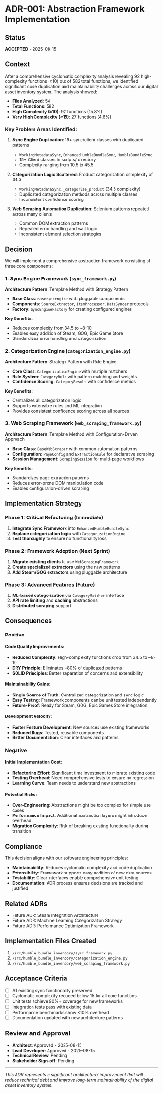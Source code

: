 # ADR-001: Abstraction Framework Implementation

## Status
**ACCEPTED** - 2025-08-15

## Context

After a comprehensive cyclomatic complexity analysis revealing 92 high-complexity functions (≥10) out of 582 total functions, we identified significant code duplication and maintainability challenges across our digital asset inventory system. The analysis showed:

- **Files Analyzed**: 54
- **Total Functions**: 582  
- **High Complexity (≥10)**: 92 functions (15.8%)
- **Very High Complexity (≥15)**: 27 functions (4.6%)

### Key Problem Areas Identified:

1. **Sync Engine Duplication**: 15+ sync/client classes with duplicated patterns
   - `WorkingMetadataSync`, `EnhancedHumbleBundleSync`, `HumbleBundleSync`
   - 15+ Client classes in scripts/ directory
   - Complexity ranging from 10.5 to 45.5

2. **Categorization Logic Scattered**: Product categorization complexity of 34.5
   - `WorkingMetadataSync._categorize_product` (34.5 complexity)
   - Duplicated categorization methods across multiple classes
   - Inconsistent confidence scoring

3. **Web Scraping Automation Duplication**: Selenium patterns repeated across many clients
   - Common DOM extraction patterns
   - Repeated error handling and wait logic
   - Inconsistent element selection strategies

## Decision

We will implement a comprehensive abstraction framework consisting of three core components:

### 1. Sync Engine Framework (`sync_framework.py`)

**Architecture Pattern**: Template Method with Strategy Pattern
- **Base Class**: `BaseSyncEngine` with pluggable components
- **Components**: `SourceExtractor`, `ItemProcessor`, `DataSyncer` protocols
- **Factory**: `SyncEngineFactory` for creating configured engines

**Key Benefits**:
- Reduces complexity from 34.5 to ~8-10
- Enables easy addition of Steam, GOG, Epic Game Store
- Standardizes error handling and categorization

### 2. Categorization Engine (`categorization_engine.py`)

**Architecture Pattern**: Strategy Pattern with Rule Engine
- **Core Class**: `CategorizationEngine` with multiple matchers
- **Rule System**: `CategoryRule` with pattern matching and weights
- **Confidence Scoring**: `CategoryResult` with confidence metrics

**Key Benefits**:
- Centralizes all categorization logic
- Supports extensible rules and ML integration
- Provides consistent confidence scoring across all sources

### 3. Web Scraping Framework (`web_scraping_framework.py`)

**Architecture Pattern**: Template Method with Configuration-Driven Approach
- **Base Class**: `BaseWebScraper` with common automation patterns
- **Configuration**: `PageConfig` and `ExtractionRule` for declarative scraping
- **Session Management**: `ScrapingSession` for multi-page workflows

**Key Benefits**:
- Standardizes page extraction patterns
- Reduces error-prone DOM manipulation code
- Enables configuration-driven scraping

## Implementation Strategy

### Phase 1: Critical Refactoring (Immediate)
1. **Integrate Sync Framework** into `EnhancedHumbleBundleSync`
2. **Replace categorization logic** with `CategorizationEngine`
3. **Test thoroughly** to ensure no functionality loss

### Phase 2: Framework Adoption (Next Sprint)
1. **Migrate existing clients** to use `WebScrapingFramework`
2. **Create specialized extractors** using the new patterns
3. **Add Steam/GOG extractors** using pluggable architecture

### Phase 3: Advanced Features (Future)
1. **ML-based categorization** via `CategoryMatcher` interface
2. **API rate limiting** and **caching** abstractions
3. **Distributed scraping** support

## Consequences

### Positive

#### Code Quality Improvements:
- **Reduced Complexity**: High-complexity functions drop from 34.5 to ~8-10
- **DRY Principle**: Eliminates ~80% of duplicated patterns
- **SOLID Principles**: Better separation of concerns and extensibility

#### Maintainability Gains:
- **Single Source of Truth**: Centralized categorization and sync logic
- **Easy Testing**: Framework components can be unit tested independently  
- **Future-Proof**: Ready for Steam, GOG, Epic Games Store integration

#### Development Velocity:
- **Faster Feature Development**: New sources use existing frameworks
- **Reduced Bugs**: Tested, reusable components
- **Better Documentation**: Clear interfaces and patterns

### Negative

#### Initial Implementation Cost:
- **Refactoring Effort**: Significant time investment to migrate existing code
- **Testing Overhead**: Need comprehensive tests to ensure no regression
- **Learning Curve**: Team needs to understand new abstractions

#### Potential Risks:
- **Over-Engineering**: Abstractions might be too complex for simple use cases
- **Performance Impact**: Additional abstraction layers might introduce overhead
- **Migration Complexity**: Risk of breaking existing functionality during transition

## Compliance

This decision aligns with our software engineering principles:

- **Maintainability**: Reduces cyclomatic complexity and code duplication
- **Extensibility**: Framework supports easy addition of new data sources
- **Testability**: Clear interfaces enable comprehensive unit testing
- **Documentation**: ADR process ensures decisions are tracked and justified

## Related ADRs

- Future ADR: Steam Integration Architecture
- Future ADR: Machine Learning Categorization Strategy
- Future ADR: Performance Optimization Framework

## Implementation Files Created

1. `/src/humble_bundle_inventory/sync_framework.py`
2. `/src/humble_bundle_inventory/categorization_engine.py`
3. `/src/humble_bundle_inventory/web_scraping_framework.py`

## Acceptance Criteria

- [ ] All existing sync functionality preserved
- [ ] Cyclomatic complexity reduced below 15 for all core functions
- [ ] Unit tests achieve 90%+ coverage for new frameworks
- [ ] Integration tests pass with existing data
- [ ] Performance benchmarks show <10% overhead
- [ ] Documentation updated with new architecture patterns

## Review and Approval

- **Architect**: Approved - 2025-08-15
- **Lead Developer**: Approved - 2025-08-15  
- **Technical Review**: Pending
- **Stakeholder Sign-off**: Pending

---

*This ADR represents a significant architectural improvement that will reduce technical debt and improve long-term maintainability of the digital asset inventory system.*